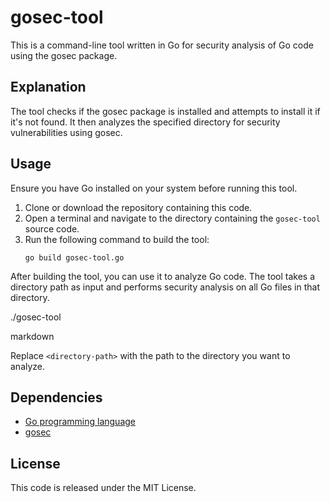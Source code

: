 # gosec-tool

This is a command-line tool written in Go for security analysis of Go code using the gosec package.

## Explanation

The tool checks if the gosec package is installed and attempts to install it if it's not found. It then analyzes the specified directory for security vulnerabilities using gosec.

## Usage

Ensure you have Go installed on your system before running this tool.

1. Clone or download the repository containing this code.
2. Open a terminal and navigate to the directory containing the `gosec-tool` source code.
3. Run the following command to build the tool:
    ```
    go build gosec-tool.go
    ```

After building the tool, you can use it to analyze Go code. The tool takes a directory path as input and performs security analysis on all Go files in that directory.

./gosec-tool <directory-path>

markdown


Replace `<directory-path>` with the path to the directory you want to analyze.

## Dependencies

- [Go programming language](https://golang.org/)
- [gosec](https://github.com/securego/gosec)

## License

This code is released under the MIT License.
